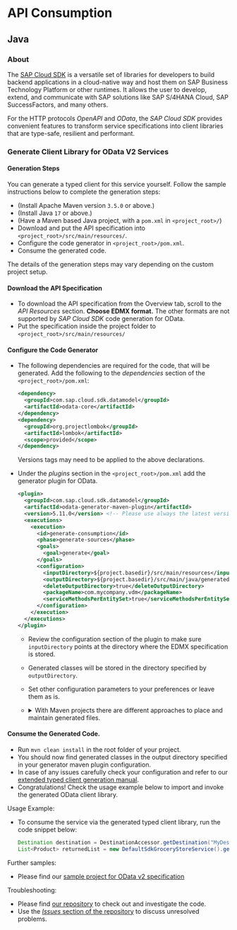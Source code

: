 # API Consumption

## Java

### About
The [SAP Cloud SDK](https://sap.github.io/cloud-sdk/) is a versatile set of libraries for developers to build backend applications in a cloud-native way and host them on SAP Business Technology Platform or other runtimes.
It allows the user to develop, extend, and communicate with SAP solutions like SAP S/4HANA Cloud, SAP SuccessFactors, and many others.

For the HTTP protocols _OpenAPI_ and _OData_, the _SAP Cloud SDK_ provides convenient features to transform service specifications into client libraries that are type-safe, resilient and performant.

### Generate Client Library for OData V2 Services

#### Generation Steps

You can generate a typed client for this service yourself.
Follow the sample instructions below to complete the generation steps:

* (Install Apache Maven version `3.5.0` or above.)
* (Install Java `17` or above.)
* (Have a Maven based Java project, with a `pom.xml` in `<project_root>/`)
* Download and put the API specification into `<project_root>/src/main/resources/`.
* Configure the code generator in `<project_root>/pom.xml`.
* Consume the generated code.

The details of the generation steps may vary depending on the custom project setup.

#### Download the API Specification

* To download the API specification from the Overview tab, scroll to the _API Resources_ section.
  **Choose EDMX format.**
  The other formats are not supported by _SAP Cloud SDK_ code generation for OData.
* Put the specification inside the project folder to `<project_root>/src/main/resources/`

#### Configure the Code Generator

* The following dependencies are required for the code, that will be generated.
  Add the following to the _dependencies_ section of the `<project_root>/pom.xml`:
    ```xml
    <dependency>
      <groupId>com.sap.cloud.sdk.datamodel</groupId>
      <artifactId>odata-core</artifactId>
    </dependency>
    <dependency>
      <groupId>org.projectlombok</groupId>
      <artifactId>lombok</artifactId>
      <scope>provided</scope>
    </dependency>
    ```
  Versions tags may need to be applied to the above declarations.

* Under the _plugins_ section in the `<project_root>/pom.xml` add the generator plugin for OData.
  ```xml
  <plugin>
    <groupId>com.sap.cloud.sdk.datamodel</groupId>
    <artifactId>odata-generator-maven-plugin</artifactId>
    <version>5.11.0</version> <!-- Please use always the latest version! -->
    <executions>
      <execution>
        <id>generate-consumption</id>
        <phase>generate-sources</phase>
        <goals>
          <goal>generate</goal>
        </goals>
        <configuration>
          <inputDirectory>${project.basedir}/src/main/resources</inputDirectory>
          <outputDirectory>${project.basedir}/src/main/java/generated</outputDirectory>
          <deleteOutputDirectory>true</deleteOutputDirectory>
          <packageName>com.mycompany.vdm</packageName>
          <serviceMethodsPerEntitySet>true</serviceMethodsPerEntitySet>
        </configuration>
      </execution>
    </executions>
  </plugin>
  ```
  * Review the configuration section of the plugin to make sure `inputDirectory` points at the directory where the EDMX specification is stored.
  * Generated classes will be stored in the directory specified by `outputDirectory`.
  * Set other configuration parameters to your preferences or leave them as is.
  * <details><summary>With Maven projects there are different approaches to place and maintain generated files.</summary>
    
    * Above configuration deletes old generated code and generates new code with every compilation.
    * Remove or change the `phase` to customize the plugin invocation order in the build.
    * Move the `outputDirectory` to a dedicated folder outside of `/src/main/java` to not pollute the Java sources.
      Use Maven plugin `org.apache.maven.plugins:maven-compiler-plugin` or `org.codehaus.mojo:build-helper-maven-plugin` to enable additional source folders.
    * Move the `outputDirectory` to the `/target` folder to avoid checking in generated code to the project sources repository. 

    </details>

#### Consume the Generated Code.

* Run `mvn clean install` in the root folder of your project.
* You should now find generated classes in the output directory specified in your generator maven plugin configuration.
* In case of any issues carefully check your configuration and refer to our [extended typed client generation manual](https://sap.github.io/cloud-sdk/docs/java/features/odata/vdm-generator).
* Congratulations! Check the usage example below to import and invoke the generated OData client library.

Usage Example:

* To consume the service via the generated typed client library, run the code snippet below:
  ```java
  Destination destination = DestinationAccessor.getDestination("MyDestination")
  List<Product> returnedList = new DefaultSdkGroceryStoreService().getAllProduct().executeRequest(destination);
  ```

Further samples:
* Please find our [sample project for OData v2 specification](https://github.com/SAP/cloud-sdk-java/tree/main/datamodel/odata/odata-api-sample)

Troubleshooting:
* Please find [our repository](https://github.com/SAP/cloud-sdk-java) to check out and investigate the code.
* Use the [_Issues_ section of the repository](https://github.com/SAP/cloud-sdk-java/issues) to discuss unresolved problems.
